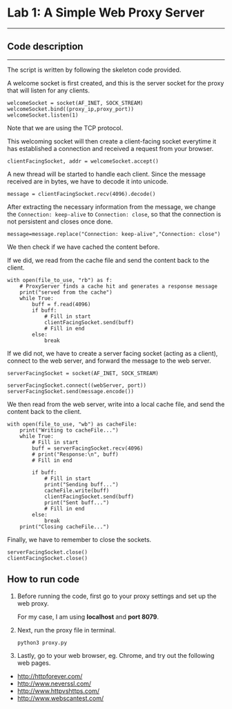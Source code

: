 # Lab 1: A Simple Web Proxy Server
---
## Code description
---
The script is written by following the skeleton code provided.

A welcome socket is first created, and this is the server socket for the proxy that will listen for any clients.
```
welcomeSocket = socket(AF_INET, SOCK_STREAM)
welcomeSocket.bind((proxy_ip,proxy_port))
welcomeSocket.listen(1)
```
Note that we are using the TCP protocol.

This welcoming socket will then create a client-facing socket everytime it has established a connection and received a request from your browser.

```clientFacingSocket, addr = welcomeSocket.accept()```

A new thread will be started to handle each client. Since the message received are in bytes, we have to decode it into unicode.

`message = clientFacingSocket.recv(4096).decode()`

After extracting the necessary information from the message, we change the `Connection: keep-alive` to `Connection: close`, so that the connection is not persistent and closes once done.

`message=message.replace("Connection: keep-alive","Connection: close")`

We then check if we have cached the content before.

If we did, we read from the cache file and send the content back to the client.

```
with open(file_to_use, "rb") as f:
    # ProxyServer finds a cache hit and generates a response message
    print("served from the cache")
    while True:
        buff = f.read(4096)
        if buff:
            # Fill in start
            clientFacingSocket.send(buff)
            # Fill in end
        else:
            break
```

If we did not, we have to create a server facing socket (acting as a client), connect to the web server, and forward the message to the web server.

```
serverFacingSocket = socket(AF_INET, SOCK_STREAM)

serverFacingSocket.connect((webServer, port))
serverFacingSocket.send(message.encode())
```

We then read from the web server, write into a local cache file, and send the content back to the client.

```
with open(file_to_use, "wb") as cacheFile:
    print("Writing to cacheFile...")
    while True:
        # Fill in start
        buff = serverFacingSocket.recv(4096)
        # print("Response:\n", buff)
        # Fill in end
        
        if buff:
            # Fill in start
            print("Sending buff...")
            cacheFile.write(buff)
            clientFacingSocket.send(buff)
            print("Sent buff...")
            # Fill in end
        else:
            break
    print("Closing cacheFile...")
```

Finally, we have to remember to close the sockets.
```
serverFacingSocket.close()
clientFacingSocket.close()
```

## How to run code

1. Before running the code, first go to your proxy settings and set up the web proxy.

    For my case, I am using **localhost** and **port 8079**.

2. Next, run the proxy file in terminal.
    
    `python3 proxy.py`

3. Lastly, go to your web browser, eg. Chrome, and try out the following web pages.
 - http://httpforever.com/
 - http://www.neverssl.com/
 - http://www.httpvshttps.com/
 - http://www.webscantest.com/ 